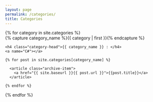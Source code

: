 ```yaml
---
layout: page
permalink: /categories/
title: Categories
---
```



<div id="archives">
{% for category in site.categories %}
  <div class="archive-group">
    {% capture category_name %}{{ category | first }}{% endcapture %}
    
    <h4 class="category-head">{{ category_name }} : </h4>
    <a name="C#"></a>

    {% for post in site.categories[category_name] %}
    
      <article class="archive-item">
        <a href="{{ site.baseurl }}{{ post.url }}">{{post.title}}</a>
      </article>
    
    {% endfor %}
  </div>
{% endfor %}
</div>
